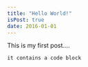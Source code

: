 ```yaml
---
title: "Hello World!"
isPost: true
date: 2016-01-01
---
```


This is my first post....

	it contains a code block